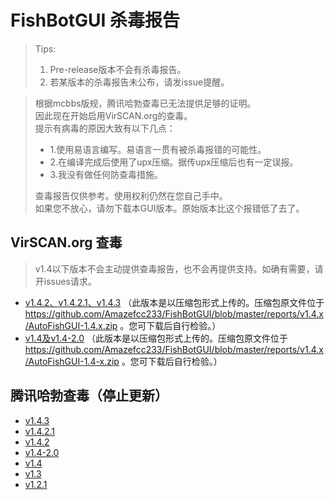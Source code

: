 # FishBotGUI 杀毒报告

>Tips:
>1. Pre-release版本不会有杀毒报告。
>2. 若某版本的杀毒报告未公布，请发issue提醒。
  
>根据mcbbs版规，腾讯哈勃查毒已无法提供足够的证明。  
>因此现在开始启用VirSCAN.org的查毒。  
>提示有病毒的原因大致有以下几点：  
> - 1.使用易语言编写。易语言一贯有被杀毒报错的可能性。  
> - 2.在编译完成后使用了upx压缩。据传upx压缩后也有一定误报。  
> - 3.我没有做任何防查毒措施。
> 
>查毒报告仅供参考。使用权利仍然在您自己手中。  
>如果您不放心，请勿下载本GUI版本。原始版本比这个报错低了去了。  

## VirSCAN.org 查毒
>v1.4以下版本不会主动提供查毒报告，也不会再提供支持。如确有需要，请开issues请求。

 - [v1.4.2、v1.4.2.1、v1.4.3](https://r.virscan.org/language/zh-cn/report/8432d7e1948798db4a343792e8da3aaa)
  （此版本是以压缩包形式上传的。压缩包原文件位于 https://github.com/Amazefcc233/FishBotGUI/blob/master/reports/v1.4.x/AutoFishGUI-1.4.x.zip 。您可下载后自行检验。）
 - [v1.4及v1.4-2.0](https://r.virscan.org/language/zh-cn/report/8d1ebeaa90c5aff5a316b3a9fd53e767)
  （此版本是以压缩包形式上传的。压缩包原文件位于 https://github.com/Amazefcc233/FishBotGUI/blob/master/reports/v1.4.x/AutoFishGUI-1.4-x.zip 。您可下载后自行检验。）

## 腾讯哈勃查毒（停止更新）
 - [v1.4.3](https://habo.qq.com/file/showdetail?pk=ADcGZF1rB2UIOls5U2s)
 - [v1.4.2.1](https://habo.qq.com/file/showdetail?pk=ADcGZF1pB2EIOFs6U2E)
 - [v1.4.2](https://habo.qq.com/file/showdetail?pk=ADcGZF1tB2AIPVs8U2c)
 - [v1.4-2.0](https://habo.qq.com/file/showdetail?pk=ADcGZ11oB2QIO1s6U2I)
 - [v1.4](https://habo.qq.com/file/showdetail?pk=ADcGZ11oB2UIPFs5U2U)
 - [v1.3](https://habo.qq.com/file/showdetail?pk=ADcGZ11pB28IPVs9U2A)
 - [v1.2.1](https://habo.qq.com/file/showdetail?pk=ADcGZ11uB24IPFs5U2c)
